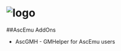 # ![logo](http://ascemu.org/style/img/logo.png)

##AscEmu AddOns
* AscGMH - GMHelper for AscEmu users



